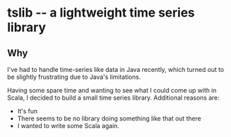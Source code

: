 # tslib -- a lightweight time series library

## Why 
I've had to handle time-series like data in Java recently, which turned out to be slightly frustrating due to Java's limitations. 

Having some spare time and wanting to see what I could come up with in Scala, I decided to build a small time series library. Additional reasons are:

  - It's fun
  - There seems to be no library doing something like that out there
  - I wanted to write some Scala again.
